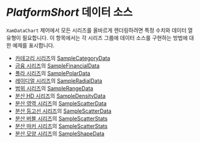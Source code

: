 ﻿---
제목: 데이터 차트 구성 요소 - 네이티브 $PlatformShort$ | $ProductName$
_description: 컴포지트 차트 뷰를 만들기 위해 동일한 플롯 영역에 여러 개의 시각적 요소 인스턴스를 표시하는 데이터 차트를 만듭니다.
_keywords: $ProductName$, $PlatformShort$, Native $PlatformShort$ Components Suite, Native $PlatformShort$ Controls, Native $PlatformShort$ Components, Native $PlatformShort$ Components Library, $PlatformShort$ Chart, $PlatformShort$ Chart Control, $PlatformShort$ Chart Example, $PlatformShort$ Chart Component, $PlatformShort$ Data Chart
_language: kr
---
# $PlatformShort$ 데이터 소스

`XamDataChart` 제어에서 모든 시리즈를 올바르게 렌더링하려면 특정 수치와 데이터 열 유형이 필요합니다. 이 항목에서는 각 시리즈 그룹에 데이터 소스를 구현하는 방법에 대한 예제를 표시합니다.

- [카테고리 시리즈](data-chart-type-category-series.md)의 [SampleCategoryData](data-chart-data-sources-category.md)
- [금융 시리즈](data-chart-type-financial-series.md)의 [SampleFinancialData](data-chart-data-sources-financial.md)
- [폴라 시리즈](data-chart-type-polar-series.md)의 [SamplePolarData](data-chart-data-sources-polar.md)
- [레이디얼 시리즈](data-chart-type-radial-series.md)의 [SampleRadialData](data-chart-data-sources-radial.md)
- [범위 시리즈](data-chart-type-range-series.md)의 [SampleRangeData](data-chart-data-sources-range.md)
- [분산 HD 시리즈](data-chart-type-scatter-hd-series.md)의 [SampleDensityData](data-chart-data-sources-density.md)
- [분산 영역 시리즈](data-chart-type-scatter-contour-series.md)의 [SampleScatterData](data-chart-data-sources-scatter.md)
- [분산 등고선 시리즈](data-chart-type-scatter-contour-series.md)의 [SampleScatterData](data-chart-data-sources-scatter.md)
- [분산 버블 시리즈](data-chart-type-scatter-bubble-series.md)의 [SampleScatterStats](data-chart-data-sources-stats.md)
- [분산 마커 시리즈](data-chart-type-scatter-point-series.md)의 [SampleScatterStats](data-chart-data-sources-stats.md)
- [분산 모양 시리즈](data-chart-type-shape-series.md)의 [SampleShapeData](data-chart-data-sources-shape.md)
